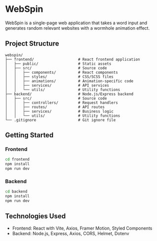 # WebSpin

WebSpin is a single-page web application that takes a word input and generates random relevant websites with a wormhole animation effect.

## Project Structure

```
webspin/
├── frontend/                    # React frontend application
│   ├── public/                  # Static assets
│   ├── src/                     # Source code
│   │   ├── components/          # React components
│   │   ├── styles/              # CSS/SCSS files
│   │   ├── animations/          # Animation-specific code
│   │   ├── services/            # API services
│   │   └── utils/               # Utility functions
├── backend/                     # Node.js/Express backend
│   ├── src/                     # Source code
│   │   ├── controllers/         # Request handlers
│   │   ├── routes/              # API routes
│   │   ├── services/            # Business logic
│   │   └── utils/               # Utility functions
└── .gitignore                   # Git ignore file
```

## Getting Started

### Frontend

```bash
cd frontend
npm install
npm run dev
```

### Backend

```bash
cd backend
npm install
npm run dev
```

## Technologies Used

- Frontend: React with Vite, Axios, Framer Motion, Styled Components
- Backend: Node.js, Express, Axios, CORS, Helmet, Dotenv